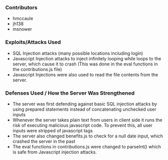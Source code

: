### Contributors
* hmccaule
* jh138
* msnower

### Exploits/Attacks Used
* SQL Injection attacks (many possible locations including login)
* Javascript Injection attacks to inject infinitely looping while loops to the server, which cause it to crash (This was done in the eval functions in the contributions.js file)
* Javascript Injections were also used to read the file contents from the server.

### Defenses Used / How the Server Was Strengthened
* The server was first defending against basic SQL injection attacks by using prepared statements instead of concatenating unchecked user inputs
* Whenever the server takes plain text from users in client side it runs the risk of executing malicious javascript code. To prevent this, all user inputs were stripped of javascript tags
* The server also changed benefits.js to check for a null date input, which crashed the server in the past
* The eval functions in contributions.js were changed to parseInt() which is safe from Javascript injection attacks.
